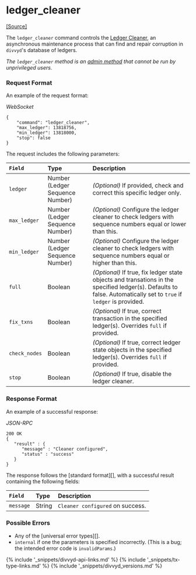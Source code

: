 # ledger_cleaner
[[Source]<br>](https://github.com/xdv/divvyd/blob/df54b47cd0957a31837493cd69e4d9aade0b5055/src/divvy/rpc/handlers/LedgerCleaner.cpp "Source")

The `ledger_cleaner` command controls the [Ledger Cleaner](https://github.com/xdv/divvyd/blob/f313caaa73b0ac89e793195dcc2a5001786f916f/src/divvy/app/ledger/README.md#the-ledger-cleaner), an asynchronous maintenance process that can find and repair corruption in `divvyd`'s database of ledgers.

_The `ledger_cleaner` method is an [admin method](admin-divvyd-methods.html) that cannot be run by unprivileged users._

### Request Format
An example of the request format:

<!-- MULTICODE_BLOCK_START -->

*WebSocket*

```
{
    "command": "ledger_cleaner",
    "max_ledger": 13818756,
    "min_ledger": 13818000,
    "stop": false
}
```

<!-- MULTICODE_BLOCK_END -->

The request includes the following parameters:

| `Field`       | Type                            | Description                |
|:--------------|:--------------------------------|:---------------------------|
| `ledger`      | Number (Ledger Sequence Number) | _(Optional)_ If provided, check and correct this specific ledger only. |
| `max_ledger`  | Number (Ledger Sequence Number) | _(Optional)_ Configure the ledger cleaner to check ledgers with sequence numbers equal or lower than this. |
| `min_ledger`  | Number (Ledger Sequence Number) | _(Optional)_ Configure the ledger cleaner to check ledgers with sequence numbers equal or higher than this. |
| `full`        | Boolean                         | _(Optional)_ If true, fix ledger state objects and transations in the specified ledger(s). Defaults to false. Automatically set to `true` if `ledger` is provided. |
| `fix_txns`    | Boolean                         | _(Optional)_ If true, correct transaction in the specified ledger(s). Overrides `full` if provided. |
| `check_nodes` | Boolean                         | _(Optional)_ If true, correct ledger state objects in the specified ledger(s). Overrides `full` if provided. |
| `stop`        | Boolean                         | _(Optional)_ If true, disable the ledger cleaner. |

### Response Format

An example of a successful response:

<!-- MULTICODE_BLOCK_START -->

*JSON-RPC*

```
200 OK
{
   "result" : {
      "message" : "Cleaner configured",
      "status" : "success"
   }
}

```

<!-- MULTICODE_BLOCK_END -->

The response follows the [standard format][], with a successful result containing the following fields:

| `Field`   | Type   | Description                      |
|:----------|:-------|:---------------------------------|
| `message` | String | `Cleaner configured` on success. |

### Possible Errors

* Any of the [universal error types][].
* `internal` if one the parameters is specified incorrectly. (This is a bug; the intended error code is `invalidParams`.)

<!--{# common link defs #}-->
{% include '_snippets/divvyd-api-links.md' %}
{% include '_snippets/tx-type-links.md' %}
{% include '_snippets/divvyd_versions.md' %}
